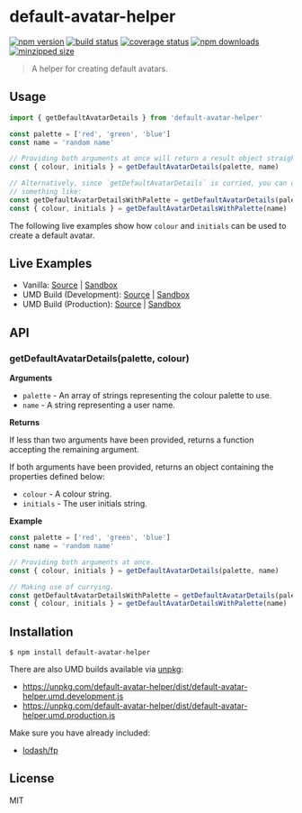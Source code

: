 # default-avatar-helper

[![npm version](https://img.shields.io/npm/v/default-avatar-helper.svg?style=flat-square)](https://www.npmjs.com/package/default-avatar-helper)
[![build status](https://img.shields.io/github/actions/workflow/status/tanem/default-avatar-helper/ci.yml?branch=master&style=flat-square)](https://github.com/tanem/default-avatar-helper/actions?query=workflow%3ACI)
[![coverage status](https://img.shields.io/codecov/c/github/tanem/default-avatar-helper.svg?style=flat-square)](https://codecov.io/gh/tanem/default-avatar-helper)
[![npm downloads](https://img.shields.io/npm/dm/default-avatar-helper.svg?style=flat-square)](https://www.npmjs.com/package/default-avatar-helper)
[![minzipped size](https://img.shields.io/bundlephobia/minzip/default-avatar-helper?style=flat-square)](https://bundlephobia.com/result?p=default-avatar-helper)

> A helper for creating default avatars.

## Usage

```ts
import { getDefaultAvatarDetails } from 'default-avatar-helper'

const palette = ['red', 'green', 'blue']
const name = 'random name'

// Providing both arguments at once will return a result object straight away:
const { colour, initials } = getDefaultAvatarDetails(palette, name)

// Alternatively, since `getDefaultAvatarDetails` is curried, you can do
// something like:
const getDefaultAvatarDetailsWithPalette = getDefaultAvatarDetails(palette)
const { colour, initials } = getDefaultAvatarDetailsWithPalette(name)
```

The following live examples show how `colour` and `initials` can be used to
create a default avatar.

## Live Examples

- Vanilla: [Source](https://github.com/tanem/default-avatar-helper/tree/master/examples/vanilla) | [Sandbox](https://codesandbox.io/s/github/tanem/default-avatar-helper/tree/master/examples/vanilla)
- UMD Build (Development): [Source](https://github.com/tanem/default-avatar-helper/tree/master/examples/umd-dev) | [Sandbox](https://codesandbox.io/s/github/tanem/default-avatar-helper/tree/master/examples/umd-dev)
- UMD Build (Production): [Source](https://github.com/tanem/default-avatar-helper/tree/master/examples/umd-prod) | [Sandbox](https://codesandbox.io/s/github/tanem/default-avatar-helper/tree/master/examples/umd-prod)

## API

### getDefaultAvatarDetails(palette, colour)

**Arguments**

- `palette` - An array of strings representing the colour palette to use.
- `name` - A string representing a user name.

**Returns**

If less than two arguments have been provided, returns a function accepting the
remaining argument.

If both arguments have been provided, returns an object containing the
properties defined below:

- `colour` - A colour string.
- `initials` - The user initials string.

**Example**

```ts
const palette = ['red', 'green', 'blue']
const name = 'random name'

// Providing both arguments at once.
const { colour, initials } = getDefaultAvatarDetails(palette, name)

// Making use of currying.
const getDefaultAvatarDetailsWithPalette = getDefaultAvatarDetails(palette)
const { colour, initials } = getDefaultAvatarDetailsWithPalette(name)
```

## Installation

```
$ npm install default-avatar-helper
```

There are also UMD builds available via [unpkg](https://unpkg.com/):

- https://unpkg.com/default-avatar-helper/dist/default-avatar-helper.umd.development.js
- https://unpkg.com/default-avatar-helper/dist/default-avatar-helper.umd.production.js

Make sure you have already included:

- [lodash/fp](<https://cdn.jsdelivr.net/g/lodash@4(lodash.min.js+lodash.fp.min.js)>)

## License

MIT
